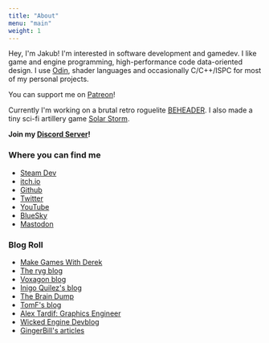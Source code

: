 ```yaml
---
title: "About"
menu: "main"
weight: 1
---
```


Hey, I'm Jakub! I'm interested in software development and gamedev. I like game and engine programming, high-performance code data-oriented design. I use [Odin](https://odin-lang.org), shader languages and occasionally C/C++/ISPC for most of my personal projects.

You can support me on [Patreon](https://www.patreon.com/jakubtomsu)!

Currently I'm working on a brutal retro roguelite [BEHEADER](https://jakubtomsu.github.io/beheader).
I also made a tiny sci-fi artillery game [Solar Storm](https://jakubtomsu.github.io/solarstorm).

**Join my [Discord Server](https://discord.com/invite/wn5jMMMYe4)!**

### Where you can find me
- [Steam Dev](https://store.steampowered.com/developer/jakubtomsu)
- [itch.io](https://jakubtomsu.itch.io/)
- [Github](https://github.com/jakubtomsu)
- [Twitter](https://twitter.com/jakubtomsu_)
- [YouTube](https://youtube.com/@jakubtomsu)
- [BlueSky](https://bsky.app/profile/jakubtomsu.bsky.social)
- [Mastodon](https://mastodon.gamedev.place/@jakubtomsu)

### Blog Roll
- [Make Games With Derek](https://www.derekyu.com/makegames/)
- [The ryg blog](https://fgiesen.wordpress.com/)
- [Voxagon blog](https://blog.voxagon.se/)
- [Inigo Quilez's blog](https://iquilezles.org/)
- [The Brain Dump](https://floooh.github.io/)
- [TomF's blog](https://tomforsyth1000.github.io/blog.wiki.html)
- [Alex Tardif: Graphics Engineer](https://alextardif.com/)
- [Wicked Engine Devblog](https://wickedengine.net/category/devblog/)
- [GingerBill's articles](https://www.gingerbill.org/article/)
